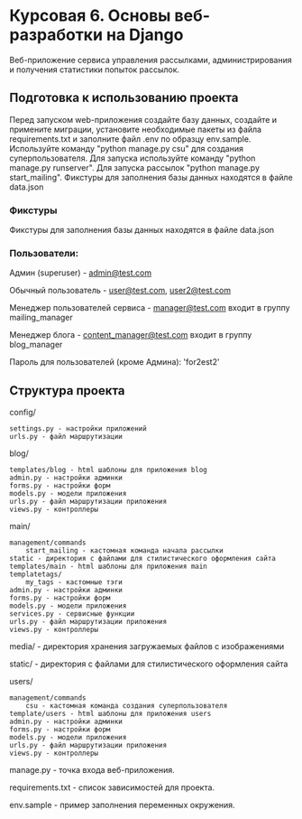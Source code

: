 # Курсовая 6. Основы веб-разработки на Django 

Веб-приложение сервиса управления рассылками, администрирования и получения статистики попыток рассылок.


<!-- USAGE EXAMPLES -->
## Подготовка к использованию проекта

Перед запуском web-приложения создайте базу данных, создайте и примените миграции, установите необходимые пакеты из файла requirements.txt и заполните файл .env по образцу env.sample. Используйте команду "python manage.py csu" для создания суперпользователя. Для запуска используйте команду "python manage.py runserver". Для запуска рассылок "python manage.py start_mailing".
Фикстуры для заполнения базы данных находятся в файле data.json      
### Фикстуры
Фикстуры для заполнения базы данных находятся в файле data.json

### Пользователи:
Админ (superuser) - admin@test.com

Обычный пользователь - user@test.com, user2@test.com

Менеджер пользователей сервиса - manager@test.com входит в группу mailing_manager

Менеджер блога - content_manager@test.com входит в группу blog_manager

Пароль для пользователей (кроме Админа): 'for2est2'

## Структура проекта

config/

    settings.py - настройки приложений
    urls.py - файл маршрутизации

blog/

    templates/blog - html шаблоны для приложения blog
    admin.py - настройки админки
    forms.py - настройки форм
    models.py - модели приложения
    urls.py - файл маршрутизации приложения
    views.py - контроллеры

main/

    management/commands
        start_mailing - кастомная команда начала рассылки
    static - директория с файлами для стилистического оформления сайта
    templates/main - html шаблоны для приложения main
    templatetags/
        my_tags - кастомные тэги
    admin.py - настройки админки
    forms.py - настройки форм
    models.py - модели приложения
    services.py - сервисные функции
    urls.py - файл маршрутизации приложения
    views.py - контроллеры

media/ - директория хранения загружаемых файлов с изображениями

static/ - директория с файлами для стилистического оформления сайта

users/

    management/commands
        csu - кастомная команда создания суперпользователя
    template/users - html шаблоны для приложения users
    admin.py - настройки админки
    forms.py - настройки форм
    models.py - модели приложения
    urls.py - файл маршрутизации приложения
    views.py - контроллеры

manage.py - точка входа веб-приложения.

requirements.txt - список зависимостей для проекта.

env.sample - пример заполнения переменных окружения.
